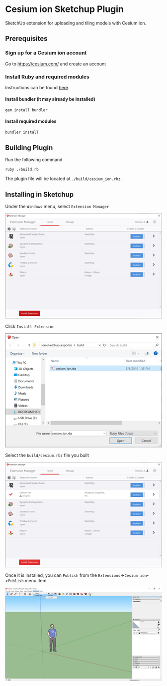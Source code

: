 # Cesium ion Sketchup Plugin
SketchUp extension for uploading and tiling models with Cesium ion.

## Prerequisites

### Sign up for a Cesium ion account

Go to https://cesium.com/ and create an account

### Install Ruby and required modules

Instructions can be found [here](https://www.ruby-lang.org/en/documentation/installation/).

#### Install bundler (it may already be installed)
```
gem install bundler
```

#### Install required modules
```
bundler install
```

## Building Plugin

Run the following command

```
ruby ./build.rb
```

The plugin file will be located at `./build/cesium_ion.rbz`.

## Installing in Sketchup

Under the `Windows` menu, select `Extension Manager`

![Extension Manager](images/ExtensionManager.jpg)

Click `Install Extension`

![Extension Manager](images/FileBrowser.jpg)

Select the `build/cesium.rbz` file you built

![Extension Manager](images/ExtensionManager-2.jpg)

Once it is installed, you can `Publish` from the `Extensions`->`Cesium ion`->`Publish` menu item

![Extension Manager](images/Menu.jpg)
